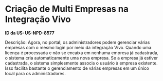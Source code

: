 # Criação de Multi Empresas na Integração Vivo

**ID da US: US-NPD-8577**

Descrição: Agora, no portal, os administradores podem gerenciar várias empresas com o mesmo login por meio da integração Vivo. Quando uma licença é processada e não se encaixa em nenhuma empresa já cadastrada, o sistema cria automaticamente uma nova empresa. Se a empresa já estiver cadastrada, o sistema simplesmente associa o usuário à empresa existente. Isso facilita bastante o gerenciamento de várias empresas em um único local para os administradores.